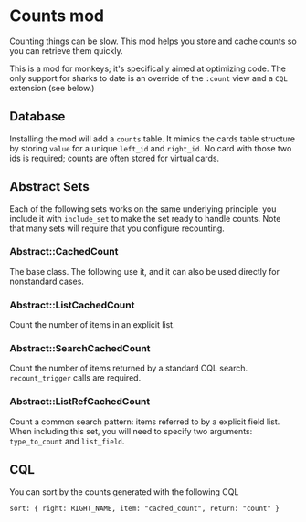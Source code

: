 <!--
# @title README - mod: counts
-->

# Counts mod

Counting things can be slow. This mod helps you store and cache counts so you can retrieve
them quickly.

This is a mod for monkeys; it's specifically aimed at optimizing code. The only support
for sharks to date is an override of the `:count` view and a `CQL` extension (see below.)


## Database

Installing the mod will add a `counts` table. It mimics the cards table structure by
storing `value` for a unique `left_id` and `right_id`. No card with those two ids is
required; counts are often stored for virtual cards.


## Abstract Sets

Each of the following sets works on the same underlying principle: you include it
with `include_set` to make the set ready to handle counts. Note that many sets will
require that you configure recounting.

### Abstract::CachedCount

The base class. The following use it, and it can also be used directly for nonstandard
cases.

### Abstract::ListCachedCount

Count the number of items in an explicit list.

### Abstract::SearchCachedCount

Count the number of items returned by a standard CQL search. `recount_trigger` calls are
required.

### Abstract::ListRefCachedCount

Count a common search pattern: items referred to by a explicit field list. When including
this set, you will need to specify two arguments: `type_to_count` and `list_field`.

## CQL

You can sort by the counts generated with the following CQL
```
sort: { right: RIGHT_NAME, item: "cached_count", return: "count" }
```
